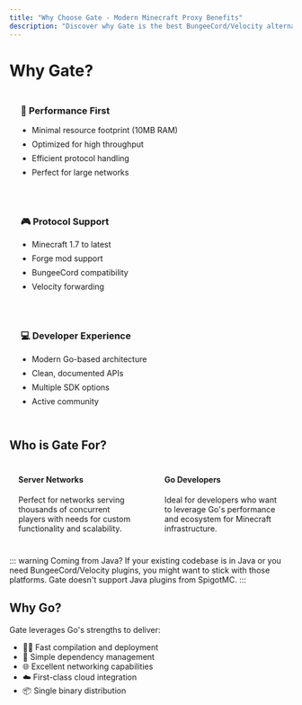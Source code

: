 ```yaml
---
title: "Why Choose Gate - Modern Minecraft Proxy Benefits"
description: "Discover why Gate is the best BungeeCord/Velocity alternative with cloud-native design, low memory usage, and modern features."
---
```


# Why Gate?

<div class="why-cards">
  <div class="why-card">
    <h3>🚀 Performance First</h3>
    <ul>
      <li>Minimal resource footprint (10MB RAM)</li>
      <li>Optimized for high throughput</li>
      <li>Efficient protocol handling</li>
      <li>Perfect for large networks</li>
    </ul>
  </div>

  <div class="why-card">
    <h3>🎮 Protocol Support</h3>
    <ul>
      <li>Minecraft 1.7 to latest</li>
      <li>Forge mod support</li>
      <li>BungeeCord compatibility</li>
      <li>Velocity forwarding</li>
    </ul>
  </div>

  <div class="why-card">
    <h3>💻 Developer Experience</h3>
    <ul>
      <li>Modern Go-based architecture</li>
      <li>Clean, documented APIs</li>
      <li>Multiple SDK options</li>
      <li>Active community</li>
    </ul>
  </div>
</div>

## Who is Gate For?

<div class="audience-cards">
  <div class="audience-card">
    <h4>Server Networks</h4>
    <p>Perfect for networks serving thousands of concurrent players with needs for custom functionality and scalability.</p>
  </div>

  <div class="audience-card">
    <h4>Go Developers</h4>
    <p>Ideal for developers who want to leverage Go's performance and ecosystem for Minecraft infrastructure.</p>
  </div>
</div>

::: warning Coming from Java?
If your existing codebase is in Java or you need BungeeCord/Velocity plugins, you might want to stick with those platforms. Gate doesn't support Java plugins from SpigotMC.
:::

## Why Go?

Gate leverages Go's strengths to deliver:

- 🏃‍♂️ Fast compilation and deployment
- 🔧 Simple dependency management
- 🌐 Excellent networking capabilities
- ☁️ First-class cloud integration
- 📦 Single binary distribution

<style>
.why-cards {
  display: grid;
  grid-template-columns: repeat(auto-fit, minmax(250px, 1fr));
  gap: 20px;
  margin: 24px 0;
}

.why-card {
  background-color: var(--vp-c-bg-soft);
  border: 1px solid var(--vp-c-divider);
  border-radius: 8px;
  padding: 20px;
  transition: all 0.3s;
}

.why-card:hover {
  transform: translateY(-2px);
  border-color: var(--vp-c-brand-1);
  box-shadow: 0 2px 12px 0 var(--vp-c-divider);
}

.why-card h3 {
  margin-top: 0;
  color: var(--vp-c-brand-1);
}

.why-card ul {
  padding-left: 20px;
  margin-bottom: 0;
}

.why-card li {
  margin: 8px 0;
  color: var(--vp-c-text-2);
}

.audience-cards {
  display: grid;
  grid-template-columns: repeat(auto-fit, minmax(200px, 1fr));
  gap: 16px;
  margin: 24px 0;
}

.audience-card {
  background-color: var(--vp-c-bg-soft);
  border: 1px solid var(--vp-c-divider);
  border-radius: 8px;
  padding: 16px;
}

.audience-card h4 {
  margin-top: 0;
  color: var(--vp-c-brand-1);
}

.audience-card p {
  margin-bottom: 0;
  color: var(--vp-c-text-2);
}
</style>
